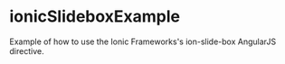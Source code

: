 # ionicSlideboxExample

Example of how to use the Ionic Frameworks's ion-slide-box AngularJS directive.

